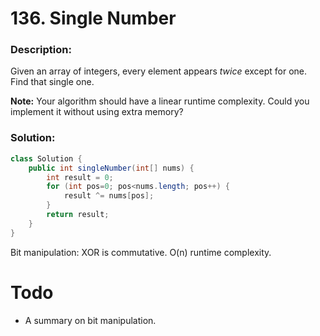 # 136. Single Number

### Description:

Given an array of integers, every element appears *twice* except for one. Find that single one.

**Note:**
Your algorithm should have a linear runtime complexity. Could you implement it without using extra memory?

### Solution:

```java
class Solution {
    public int singleNumber(int[] nums) {
        int result = 0;
        for (int pos=0; pos<nums.length; pos++) {
            result ^= nums[pos];
        }
        return result;
    }
}
```

Bit manipulation: XOR is commutative. O(n) runtime complexity.

# Todo

* A summary on bit manipulation.

